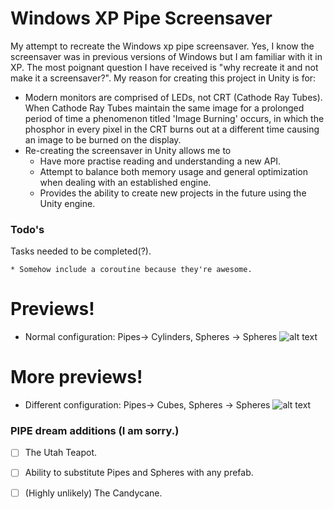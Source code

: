# Windows XP Pipe Screensaver

My attempt to recreate the Windows xp pipe screensaver. Yes, I know the screensaver was in previous versions of Windows but I am familiar with it in XP. The most poignant question I have received is "why recreate it and not make it a screensaver?". My reason for creating this project in Unity is for:
* Modern monitors are comprised of LEDs, not CRT (Cathode Ray Tubes). When Cathode Ray Tubes maintain the same image for a prolonged period of time a phenomenon titled 'Image Burning' occurs, in which the phosphor in every pixel in the CRT burns out at a different time causing an image to be burned on the display.
* Re-creating the screensaver in Unity allows me to
  * Have more practise reading and understanding a new API.
  * Attempt to balance both memory usage and general optimization when dealing with an established engine.
  * Provides the ability to create new projects in the future using the Unity engine.

### Todo's

Tasks needed to be completed(?).

```
* Somehow include a coroutine because they're awesome.
```
# Previews!
* Normal configuration: Pipes-> Cylinders, Spheres -> Spheres
![alt text](https://user-images.githubusercontent.com/47678223/89137144-dab63a00-d4eb-11ea-8051-df9dc48d0b18.gif) 
# More previews!
* Different configuration: Pipes-> Cubes, Spheres -> Spheres
![alt text](https://user-images.githubusercontent.com/47678223/89137794-2bc72d80-d4ee-11ea-8ee4-8dd50ccf9e83.gif)

### PIPE dream additions (I am sorry.)

- [ ] The Utah Teapot.
- [ ] Ability to substitute Pipes and Spheres with any prefab.
- [ ] (Highly unlikely) The Candycane.



